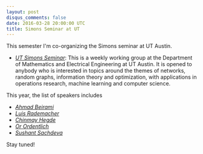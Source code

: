 ```yaml
---
layout: post
disqus_comments: false
date: 2016-03-28 20:00:00 UTC
title: Simons Seminar at UT
---
```


This semester I'm co-organizing the Simons seminar at UT Austin.

- [*UT Simons Seminar*](https://sites.google.com/site/utssspring16/): This is a weekly working group at the Department of Mathematics and Electrical 
Engineering at UT Austin. It is opened to anybody who is interested in topics around the 
themes of networks, random graphs, information theory and optimization, with applications 
in operations research, machine learning and computer science. 

This year, the list of speakers includes 

- [*Ahmad Beirami*](http://www.mit.edu/~beirami/)
- [*Luis Rademacher*](http://web.cse.ohio-state.edu/~lrademac/)
- [*Chinmay Hegde*](http://home.engineering.iastate.edu/~chinmay/)
- [*Or Ordentlich*](http://www.mit.edu/~ordent/)
- [*Sushant Sachdeva*](http://www.cs.yale.edu/homes/sachdeva/)

Stay tuned!